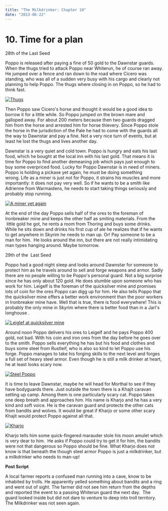 ```yaml
---
title: "The Milkdrinker: Chapter 10"
date: "2013-06-22"
---
```


# 10\. Time for a plan

28th of the Last Seed

Poppo is released after paying a fine of 50 gold to the Dawnstar guards. When the thugs tried to attack Poppo near Whiterun, he of course ran away. He jumped over a fence and ran down to the road where Cicero was standing, who was all of a sudden very busy with his cargo and clearly not planning to help Poppo. The thugs where closing in on Poppo, so he had to think fast.

[![Thugs](images/Thugs.jpg)](http://www.legenddiaries.com/wp-content/uploads/2013/06/Thugs.jpg)

Then Poppo saw Cicero's horse and thought it would be a good idea to borrow it for a little while. So Poppo jumped on the brown mare and galloped away. For about 200 meters because then two guards dragged him from the horse and arrested him for horse thievery. Since Poppo stole the horse in the jurisdiction of the Pale he had to come with the guards all the way to Dawnstar and pay a fine. Not a very nice turn of events, but at least he lost the thugs and lives another day.

Dawnstar is a very quiet and cold town. Poppo is hungry and eats his last food, which he bought at the local inn with his last gold. That means it is time for Poppo to find another demeaning job which pays just enough to buy some overpriced food. Lucky for Poppo Dawnstar is in need of miners. Poppo is holding a pickaxe yet again, he must be doing something wrong. Life as a miner is just not for Poppo, it strains his muscles and more importantly: it does not pay very well. So if he wants to be a smith like Adrienne from Warmaidens, he needs to start taking things seriously and probably stop running.

[![A miner yet again](images/A-miner-yet-again.jpg)](http://www.legenddiaries.com/wp-content/uploads/2013/06/A-miner-yet-again.jpg)

At the end of the day Poppo sells half of the ores to the foreman of Ironbreaker mine and keeps the other half as smiting materials. From the  little gold he got, he rents a room from Thoring and buys some drinks. While he sits down and drinks his first cup of ale he realizes that if he wants to get anywhere in Skyrim he needs to man up. Or! Pay someone to be a man for him.  He looks around the inn, but there are not really intimidating man types hanging around. Maybe tomorrow.

29th of the  Last Seed

Poppo had a good night sleep and looks around Dawnstar for someone to protect him as he travels around to sell and forge weapons and armor. Sadly there are no people willing to be Poppo's personal guard. Not a big surprise since he has only about 120 gold. He does stumble upon someone who has work for him. Leigelf is the foreman of the quicksilver mine and promises lots of coin for the ores Poppo can digg up for him. He also tells Poppo that the quicksilver mine offers a better work environment than the poor workers in Ironbreaker mine have. Well that is true, there is food everywhere! This is probably the only mine in Skyrim where there is better food than in a Jarl's longhouse .

[![Leiglef at quicksilver mine](images/Leiglef-at-quicksilver-mine.jpg)](http://www.legenddiaries.com/wp-content/uploads/2013/06/Leiglef-at-quicksilver-mine.jpg)

Around noon Poppo delivers his ores to Leigelf and he pays Poppo 400 gold, not bad. With his coin and iron ores from the day before he goes over to the smith. Poppo sells everything he has but his food and clothes and buys some steel from Rustleif, who is also so kind to let Poppo use his forge. Poppo manages to take his forging skills to the next level and forges a full set of heavy steel armor. Even though he is still a milk drinker at heart, he at least looks scary now.

[![Steel Poppo](images/Steel-Poppo.jpg)](http://www.legenddiaries.com/wp-content/uploads/2013/06/Steel-Poppo.jpg)

It is time to leave Dawnstar, maybe he will head for Morthal to see if they have bodyguards there. Just outside the town there is a Khajit caravan setting up camp. Among them is one particularly scary cat. Poppo takes one deep breath and approaches him. His name is Kharjo and he has a very kind and soft voice. He is the caravan guard and protects the other cats from bandits and wolves. It would be great if Kharjo or some other scary Khajit would protect Poppo against all that.

[![Kharjo](images/Kharjo.jpg)](http://www.legenddiaries.com/wp-content/uploads/2013/06/Kharjo.jpg)

Kharjo tells him some quick-fingered marauder stole his moon amulet which is very dear to him.  He asks if Poppo could try to get it for him, the bandits were not that dangerous so Poppo should be fine. What Kharjo does not know is that beneath the though steel armor Poppo is just a milkdrinker, but a milkdrinker who needs to man-up!

**Post Script**

A local farmer reports a confused man running into a cave, know to be inhabited by trolls. He apparently yelled something about bandits and a ring and went out of sight. The farmer did not see him return from the depths and reported the event to a passing Whiterun guard the next day.  The guard looked inside but did not dare to venture to deep into troll territory. The Milkdrinker was not seen again.
